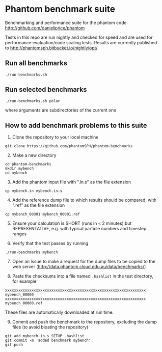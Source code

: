 # Phantom benchmark suite
Benchmarking and performance suite for the phantom code http://github.com/danieljprice/phantom

 Tests in this repo are run nightly and checked for speed and are used for performance evaluation/code scaling tests. Results are currently published to http://phantomsph.bitbucket.io/nightly/opt/

## Run all benchmarks
```
./run-benchmarks.sh
```

## Run selected benchmarks
```
./run-benchmarks.sh polar
```
where arguments are subdirectories of the current one

## How to add benchmark problems to this suite

1. Clone the repository to your local machine
```
git clone https://github.com/phantomSPH/phantom-benchmarks
```

2. Make a new directory
```
cd phantom-benchmarks
mkdir mybench
cd mybench
```

3. Add the phantom input file with ".in.s" as the file extension
```
cp mybench.in mybench.in.s
```

4. Add the reference dump file to which results should be compared, with ".ref" as the file extension
```
cp mybench_00001 mybench_00001.ref
```

5. Ensure your calculation is SHORT (runs in < 2 minutes) but REPRESENTATIVE, e.g. with typical particle numbers and timestep ranges

6. Verify that the test passes by running
```
./run-benchmarks mybench
```


7. Open an Issue to make a request for the dump files to be copied to the web server (http://data.phantom.cloud.edu.au/data/benchmarks/)

8. Paste the checksums into a file named `.hashlist` in the test directory, for example
```
xxxxxxxxxxxxxxxxxxxxxxxxxxxxxxxxxxxxxxxxxxxxxxxxxxxxxxxxxxxxxxxx mybench_00000
xxxxxxxxxxxxxxxxxxxxxxxxxxxxxxxxxxxxxxxxxxxxxxxxxxxxxxxxxxxxxxxx mybench_00000.ref
```
These files are automatically downloaded at run time.

9. Commit and push the benchmark to the repository, excluding the dump files (to avoid bloating the repository)
```
git add mybench.in.s SETUP .hashlist
git commit -m 'added benchmark mybench'
git push
```
